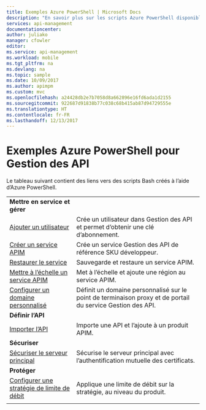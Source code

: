 ```yaml
---
title: Exemples Azure PowerShell | Microsoft Docs
description: "En savoir plus sur les scripts Azure PowerShell disponibles pour l’interface Gestion des API Azure."
services: api-management
documentationcenter: 
author: juliako
manager: cfowler
editor: 
ms.service: api-management
ms.workload: mobile
ms.tgt_pltfrm: na
ms.devlang: na
ms.topic: sample
ms.date: 10/09/2017
ms.author: apimpm
ms.custom: mvc
ms.openlocfilehash: a24428db2e7b7058d8a662896e16fd6ada1d2155
ms.sourcegitcommit: 922687d91838b77c038c68b415ab87d94729555e
ms.translationtype: HT
ms.contentlocale: fr-FR
ms.lasthandoff: 12/13/2017
---
```

# <a name="azure-powershell-samples-for-api-management"></a>Exemples Azure PowerShell pour Gestion des API

Le tableau suivant contient des liens vers des scripts Bash créés à l’aide d’Azure PowerShell.

| | |
|-|-|
|**Mettre en service et gérer**||
|[Ajouter un utilisateur](./scripts/powershell-add-user-and-get-subscription-key.md?toc=%2fpowershell%2fmodule%2ftoc.json)| Crée un utilisateur dans Gestion des API et permet d’obtenir une clé d’abonnement.|
|[Créer un service APIM](./scripts/powershell-create-apim-service.md?toc=%2fpowershell%2fmodule%2ftoc.json)|Crée un service Gestion des API de référence SKU développeur.|
|[Restaurer le service](./scripts/powershell-backup-restore-apim-service.md?toc=%2fpowershell%2fmodule%2ftoc.json)|Sauvegarde et restaure un service APIM.|
|[Mettre à l’échelle un service APIM](./scripts/powershell-scale-and-addregion-apim-service.md?toc=%2fpowershell%2fmodule%2ftoc.json)|Met à l’échelle et ajoute une région au service APIM.|
|[Configurer un domaine personnalisé](./scripts/powershell-setup-custom-domain.md?toc=%2fpowershell%2fmodule%2ftoc.json)|Définit un domaine personnalisé sur le point de terminaison proxy et de portail du service Gestion des API.|
|**Définir l’API**||
|[Importer l’API](./scripts/powershell-import-api-and-add-to-product.md?toc=%2fpowershell%2fmodule%2ftoc.json)|Importe une API et l’ajoute à un produit APIM.|
|**Sécuriser**||
|[Sécuriser le serveur principal](./scripts/powershell-secure-backend-with-mutual-certificate-authentication.md?toc=%2fpowershell%2fmodule%2ftoc.json)|Sécurise le serveur principal avec l’authentification mutuelle des certificats.|
|**Protéger**||
|[Configurer une stratégie de limite de débit](./scripts/powershell-setup-rate-limit-policy.md?toc=%2fpowershell%2fmodule%2ftoc.json)|Applique une limite de débit sur la stratégie, au niveau du produit. |
|||
